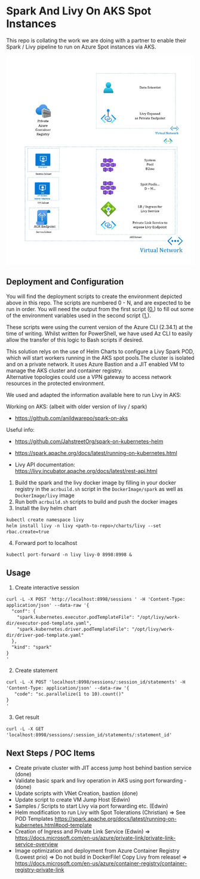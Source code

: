 # Spark And Livy On AKS Spot Instances

This repo is collating the work we are doing with a partner to enable their Spark / Livy pipeline to run on Azure Spot instances via AKS.

![Solution Architecture Diagram](./img/Solution%20Architecture.jpg)

## Deployment and Configuration

You will find the deployment scripts to create the environment depicted above in this repo.
The scripts are numbered 0 - N, and are expected to be run in order.
You will need the output from the first script ([0.](/DeploymentScripts/0.create-service-principal-and-ssh-key-pair.ps1)) to fill out some of the environment variables used in the second script ([1.](/DeploymentScripts/1.setenv.ps1)).

These scripts were using the current version of the Azure CLI (2.34.1) at the time of writing.
Whilst written for PowerShell, we have used Az CLI to easily allow the transfer of this logic to Bash scripts if desired.

This solution relys on the use of Helm Charts to configure a Livy Spark POD, which will start workers running in the AKS spot pools.The cluster is isolated and on a private network. It uses Azure Bastion and a JIT enabled VM to manage the AKS cluster and container registry.  
Alternative topologies could use a VPN gateway to access network resources in the protected environment. 

We used and adapted the information available here to run Livy in AKS:

Working on AKS: (albeit with older version of livy / spark)
- https://github.com/anildwarepo/spark-on-aks

Useful info:
- https://github.com/JahstreetOrg/spark-on-kubernetes-helm 
  
- https://spark.apache.org/docs/latest/running-on-kubernetes.html
  
- Livy API documentation: https://livy.incubator.apache.org/docs/latest/rest-api.html

1. Build the spark and the livy docker image by filling in your docker registry in the `acrbuild.sh` script in the `DockerImage/spark` as well as `DockerImage/livy` image
2. Run both `acrbuild.sh` scripts to build and push the docker images
3. Install the livy helm chart
```
kubectl create namespace livy
helm install livy -n livy <path-to-repo>/charts/livy --set rbac.create=true
```
4. Forward port to localhost
```
kubectl port-forward -n livy livy-0 8998:8998 &
```
## Usage
1. Create interactive session
``````
curl -L -X POST 'http://localhost:8998/sessions ' -H 'Content-Type: application/json' --data-raw '{
  "conf": {
    "spark.kubernetes.executor.podTemplateFile": "/opt/livy/work-dir/executor-pod-template.yaml",
    "spark.kubernetes.driver.podTemplateFile": "/opt/livy/work-dir/driver-pod-template.yaml"
  },
  "kind": "spark"
}
'
``````
2. Create statement
``````
curl -L -X POST 'localhost:8998/sessions/:session_id/statements' -H 'Content-Type: application/json' --data-raw '{
   "code": "sc.parallelize(1 to 10).count()"
}
'
``````
3. Get result
``````
curl -L -X GET 'localhost:8998/sessions/:session_id/statements/:statement_id'
``````

 ## Next Steps / POC Items
  - Create private cluster with JIT access jump host behind bastion service (done)
  - Validate basic spark and livy operation in AKS using port forwarding - (done)
  - Update scripts with VNet Creation, bastion (done)
  - Update script to create VM Jump Host (Edwin)
  - Samples / Scripts to start Livy via port forwarding etc. (Edwin)
  - Helm modification to run Livy with Spot Tolerations (Christian)
     => See POD Templates https://spark.apache.org/docs/latest/running-on-kubernetes.html#pod-template
  - Creation of Ingress and Private Link Service  (Edwin)
     => https://docs.microsoft.com/en-us/azure/private-link/private-link-service-overview
  - Image optimization and deployment from Azure Container Registry (Lowest prio) 
     => Do not build in DockerFile! Copy Livy from release!
     => https://docs.microsoft.com/en-us/azure/container-registry/container-registry-private-link

